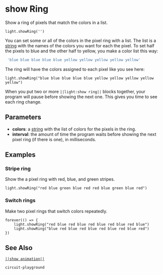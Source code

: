 # show Ring

Show a ring of pixels that match the colors in a list.

```sig
light.showRing('')

```
You can set some or all of the colors in the pixel ring with a list. The list is a [string](/types/string) with
the names of the colors you want for each the pixel. To set half the pixels to blue and the other half to yellow,
you make a color list this way:

```typescript
 'blue blue blue blue blue yellow yellow yellow yellow yellow'
```
The ring will have the colors assigned to each pixel like you see here:
```block
light.showRing("blue blue blue blue blue yellow yellow yellow yellow yellow")
```

When you put two or more ``||light:show ring||`` blocks together, your program will pause before showing the next one.
This gives you time to see each ring change.

## Parameters

* **colors**: a [string](/types/string) with the list of colors for the pixels in the ring.
* **interval**: the amount of time the program waits before showing the next pixel ring (if there is one), in milliseconds.

## Examples

### Stripe ring

Show the a pixel ring with red, blue, and green stripes.

```blocks
light.showRing("red blue green blue red red blue green blue red")
```
### Switch rings

Make two pixel rings that switch colors repeatedly.

```blocks
forever(() => {
    light.showRing("red blue red blue red blue red blue red blue")
    light.showRing("blue red blue red blue red blue red blue red")
})
```

## See Also

[``||show animation||``](/reference/light/show-animation)

```package
circuit-playground
```
